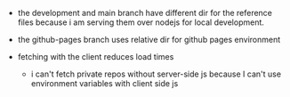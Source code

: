 - the development and main branch have different dir for the reference files because i am serving them over nodejs for local development.
- the github-pages branch uses relative dir for github pages environment

- fetching with the client reduces load times
	- i can't fetch private repos without server-side js
		because I can't use environment variables with client side js